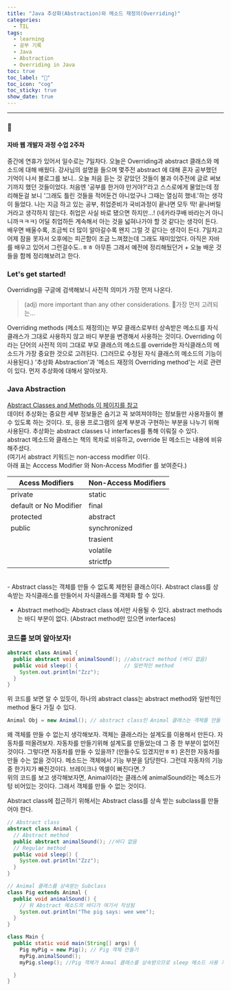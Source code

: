 ```yaml
---
title: "Java 추상화(Abstraction)와 메소드 재정의(Overriding)"
categories:
  - TIL
tags:
  - learning
  - 공부 기록
  - Java
  - Abstraction
  - Overriding in Java
toc: true
toc_label: "👷"
toc_icon: "cog"
toc_sticky: true
show_date: true
---
```

__________________

### 💭

<div class="notice">
  <h4>자바 웹 개발자 과정 수업 2주차</h4>
  <p>중간에 연휴가 있어서 일수로는 7일차다.  
  오늘은 Overriding과 abstract 클래스와 메소드에 대해 배웠다.  
  강사님의 설명을 들으며 몇주전 abstract 에 대해 혼자 공부했던 기억이 나서 블로그를 보니..  
  오늘 처음 듣는 것 같았던 것들이 불과 이주전에 글로 써보기까지 했던 것들이었다.  
  처음엔 '공부를 한거야 만거야?'라고 스스로에게 물었는데 정리해둔걸 보니 '그래도 틀린 것들을 적어둔건 아니었구나 그때는 열심히 했네.'하는 생각이 들었다. 나는 지금 하고 있는 공부, 취업준비가 국비과정이 끝나면 모두 딱! 끝나버릴거라고 생각하지 않는다. 취업은 사실 바로 됐으면 하지만...! (네카라쿠배 바라는거 아니니까ㅋㅋㅋ) 어딜 취업하든 계속해서 아는 것을 넓혀나가야 할 것 같다는 생각이 든다. 배우면 배울수록, 조금씩 더 많이 알아갈수록 왠지 그럴 것 같다는 생각이 든다. 7일차고 어제 잠을 못자서 오후에는 피곤함이 조금 느껴졌는데 그래도 재미있었다. 아직은 자바를 배우고 있어서 그런걸수도..ㅎㅎ 아무튼 그래서 예전에 정리해뒀던거 + 오늘 배운 것들을 함께 정리해보려고 한다. </p>
</div>



### Let's get started!

Overriding을 구글에 검색해보니 사전적 의미가 가장 먼저 나온다.  

> (adj) more important than any other considerations.
가장 먼저 고려되는...

Overriding methods (메소드 재정의)는 부모 클래스로부터 상속받은 메소드를 자식 클래스가 그대로 사용하지 않고 바디 부분을 변경해서 사용하는 것이다. Overriding 이라는 단어의 사전적 의미 그대로 부모 클래스의 메소드를 override한 자식클래스의 메소드가 가장 중요한 것으로 고려된다. (그러므로 수정된 자식 클래스의 메소드의 기능이 사용된다.) '추상화 Abstraction'과  '메소드 재정의 Overriding method'는 서로 관련이 있다. 먼저 추상화에 대해서 알아보자.


### Java Abstraction
[Abstract Classes and Methods 이 페이지를 참고](https://www.w3schools.com/java/java_abstract.asp) <br>
데이터 추상화는 중요한 세부 정보들은 숨기고 꼭 보여져야하는 정보들만 사용자들이 볼 수 있도록 하는 것이다. 또, 응용 프로그램의 설계 부분과 구현하는 부분을 나누기 위해 사용된다. 추상화는 abstract classes 나 interfaces를 통해 이뤄질 수 있다.  
abstract 메소드와 클래스는 책의 목차로 비유하고, override 된 메소드는 내용에 비유해주셨다.   
(여기서 abstract 키워드는 non-access modifier 이다.<br>
아래 표는 Acccess Modifier 와 Non-Access Modifier 를 보여준다.)

| Acess Modifiers | Non-Access Modifiers |
| --------------- | -------------------- |
| private | static |
| default or No Modifier | final|
| protected | abstract|
| public | synchronized|
|        | trasient |
|        | volatile |
|        | strictfp |

<br>
- Abstract class는 객체를 만들 수 없도록 제한된 클래스이다.  
Abstract class를 상속받는 자식클래스를 만들어서 자식클래스를 객체화 할 수 있다.

- Abstract method는 Abstract class 에서만 사용될 수 있다. abstract methods는 바디 부분이 없다. (Abstract method만 있으면 interfaces)  

### 코드를 보며 알아보자!

```java
abstract class Animal {
  public abstract void animalSound(); //abstract method (바디 없음)
  public void sleep() {               // 일반적인 method
    System.out.println("Zzz");
  }
}
```

위 코드를 보면 알 수 있듯이, 하나의 abstract class는 abstract method와 일반적인 method 둘다 가질 수 있다.

```java
Animal Obj = new Animal(); // abstract class인 Animal 클래스는 객체를 만들 수 없으므로 에러 발생
```

왜 객체를 만들 수 없는지 생각해보자. 객체는 클래스라는 설계도를 이용해서 만든다. 자동차를 떠올려보자. 자동차를 만들기위해 설계도를 만들었는데 그 중 한 부분이 없어진 것이다. 그렇다면 자동차를 만들 수 있을까? (만들수도 있겠지만ㅎㅎ) 온전한 자동차를 만들 수는 없을 것이다. 메소드는 객체에서 기능 부분을 담당한다. 그런데 자동차의 기능 중 한가지가 빠진것이다. 브레이크나 엑셀이 빠진다면..?  
위의 코드를 보고 생각해보자면, Animal이라는 클래스에 animalSound라는 메소드가 텅 비어있는 것이다. 그래서 객체를 만들 수 없는 것이다.

Abstract class에 접근하기 위해서는 Abstract class를 상속 받는 subclass를 만들어야 한다.

```java
// Abstract class
abstract class Animal {
  // Abstract method
  public abstract animalSound(); //바디 없음
  // Regular method
  public void sleep() {
    System.out.println("Zzz");
  }
}

// Animal 클래스를 상속받는 Subclass
class Pig extends Animal {
  public void animalSound() {
    // 위 Abstract 메소드의 바디가 여기서 작성됨
    System.out.println("The pig says: wee wee");
  }
}

class Main {
  public static void main(String[] args) {
    Pig myPig = new Pig(); // Pig 객체 만들기
    myPig.animalSound();
    myPig.sleep(); //Pig 객체가 Anmal 클래스를 상속받으므로 sleep 메소드 사용 가능

  }
}

```
